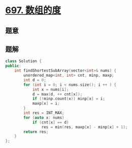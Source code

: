 #  [697. 数组的度](https://leetcode-cn.com/problems/degree-of-an-array/)

## 题意



## 题解



```c++
class Solution {
public:
    int findShortestSubArray(vector<int>& nums) {
        unordered_map<int, int> cnt, minp, maxp;
        int d = 0;
        for (int i = 0; i < nums.size(); i ++ ) {
            int x = nums[i];
            d = max(d, ++ cnt[x]);
            if (!minp.count(x)) minp[x] = i;
            maxp[x] = i;
        }
        int res = INT_MAX;
        for (auto x: nums)
            if (cnt[x] == d)
                res = min(res, maxp[x] - minp[x] + 1);
        return res;
    }
};
```



```python3

```

